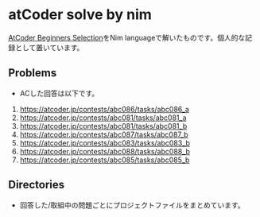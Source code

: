 # atCoder solve by nim
[AtCoder Beginners Selection](https://atcoder.jp/contests/abs/tasks)をNim languageで解いたものです。個人的な記録として置いています。

## Problems
- ACした回答は以下です。
1. https://atcoder.jp/contests/abc086/tasks/abc086_a
1. https://atcoder.jp/contests/abc081/tasks/abc081_a
1. https://atcoder.jp/contests/abc081/tasks/abc081_b
1. https://atcoder.jp/contests/abc087/tasks/abc087_b
1. https://atcoder.jp/contests/abc083/tasks/abc083_b
1. https://atcoder.jp/contests/abc088/tasks/abc088_b
1. https://atcoder.jp/contests/abc085/tasks/abc085_b

## Directories
- 回答した/取組中の問題ごとにプロジェクトファイルをまとめています。